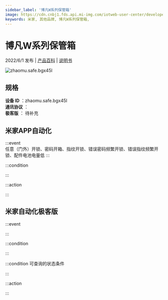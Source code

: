 ```yaml
---
sidebar_label: '博凡W系列保管箱'
image: https://cdn.cnbj1.fds.api.mi-img.com/iotweb-user-center/developer_1679047808166KEhFNw12.png?GalaxyAccessKeyId=AKVGLQWBOVIRQ3XLEW&Expires=9223372036854775807&Signature=QbEOCC+1oFDcYs3c55dAxIyFEU0=
keywords: 米家, 其他品牌, 博凡W系列保管箱, 
---
```

# 博凡W系列保管箱

2022/6/1 发布 | [产品百科](https://home.mi.com/webapp/content/baike/product/index.html?model=zhaomu.safe.bgx45l/) | [说明书](https://home.mi.com/views/introduction.html?model=zhaomu.safe.bgx45l&region=cn)

![zhaomu.safe.bgx45l](https://cdn.cnbj1.fds.api.mi-img.com/iotweb-user-center/developer_1679047808166KEhFNw12.png?GalaxyAccessKeyId=AKVGLQWBOVIRQ3XLEW&Expires=9223372036854775807&Signature=QbEOCC+1oFDcYs3c55dAxIyFEU0=)

## 规格  
> 
**设备 ID** ：zhaomu.safe.bgx45l  
**通讯协议** ：  
**极客版**  ： 待补充 


## 米家APP自动化  

:::event  
任意（门外）开锁、密码开箱、指纹开锁、错误密码频繁开锁、错误指纹频繁开锁、配件电池电量低
:::

:::condition  

:::

:::action   

:::

## 米家自动化极客版  

:::event  

:::

:::condition  

:::

:::condition 可查询的状态条件  

:::

:::action  

:::

        
